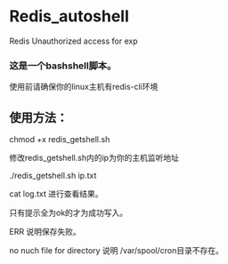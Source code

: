 # Redis_autoshell
Redis Unauthorized access  for exp

### 这是一个bashshell脚本。

使用前请确保你的linux主机有redis-cli环境

## 使用方法：

chmod +x redis_getshell.sh 

修改redis_getshell.sh内的ip为你的主机监听地址

./redis_getshell.sh  ip.txt 
 
 cat log.txt  进行查看结果。
 

 只有提示全为ok的才为成功写入。
 
 ERR 说明保存失败。
 
no nuch file for directory 说明 /var/spool/cron目录不存在。
